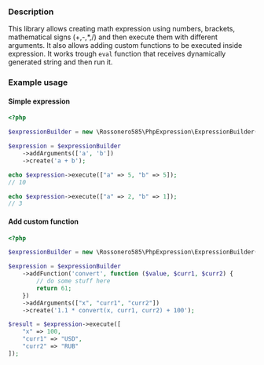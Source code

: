 ### Description

This library allows creating math expression using numbers, brackets, mathematical signs (+,-,*,/) and then execute them
 with different arguments. It also allows adding custom functions to be executed inside expression. 
 It works trough `eval` function that receives dynamically generated string and then run it.

### Example usage

#### Simple expression
```php
<?php

$expressionBuilder = new \Rossonero585\PhpExpression\ExpressionBuilder();

$expression = $expressionBuilder
    ->addArguments(['a', 'b'])
    ->create('a + b');

echo $expression->execute(["a" => 5, "b" => 5]);
// 10

echo $expression->execute(["a" => 2, "b" => 1]);
// 3

```

#### Add custom function
```php
<?php

$expressionBuilder = new \Rossonero585\PhpExpression\ExpressionBuilder();

$expression = $expressionBuilder
    ->addFunction('convert', function ($value, $curr1, $curr2) {
        // do some stuff here
        return 61;
    })
    ->addArguments(["x", "curr1", "curr2"])
    ->create('1.1 * convert(x, curr1, curr2) + 100');

$result = $expression->execute([
    "x" => 100,
    "curr1" => "USD",
    "curr2" => "RUB"
]);

```
